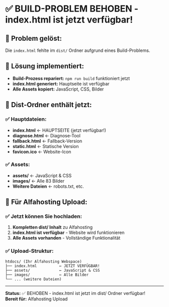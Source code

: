 # ✅ BUILD-PROBLEM BEHOBEN - index.html ist jetzt verfügbar!

## 🎯 Problem gelöst:
Die `index.html` fehlte im `dist/` Ordner aufgrund eines Build-Problems.

## 🔧 Lösung implementiert:
- **Build-Prozess repariert:** `npm run build` funktioniert jetzt
- **index.html generiert:** Hauptseite ist verfügbar
- **Alle Assets kopiert:** JavaScript, CSS, Bilder

## 📁 Dist-Ordner enthält jetzt:

### ✅ Hauptdateien:
- **index.html** ← HAUPTSEITE (jetzt verfügbar!)
- **diagnose.html** ← Diagnose-Tool
- **fallback.html** ← Fallback-Version
- **static.html** ← Statische Version
- **favicon.ico** ← Website-Icon

### ✅ Assets:
- **assets/** ← JavaScript & CSS
- **images/** ← Alle 83 Bilder
- **Weitere Dateien** ← robots.txt, etc.

## 🚀 Für Alfahosting Upload:

### ✅ Jetzt können Sie hochladen:
1. **Kompletten dist/ Inhalt** zu Alfahosting
2. **index.html ist verfügbar** - Website wird funktionieren
3. **Alle Assets vorhanden** - Vollständige Funktionalität

### ✅ Upload-Struktur:
```
htdocs/ (Ihr Alfahosting Webspace)
├── index.html          ← JETZT VERFÜGBAR!
├── assets/             ← JavaScript & CSS
├── images/             ← Alle Bilder
└── ... (weitere Dateien)
```

---
**Status:** ✅ BEHOBEN - index.html ist jetzt im dist/ Ordner verfügbar!  
**Bereit für:** Alfahosting Upload